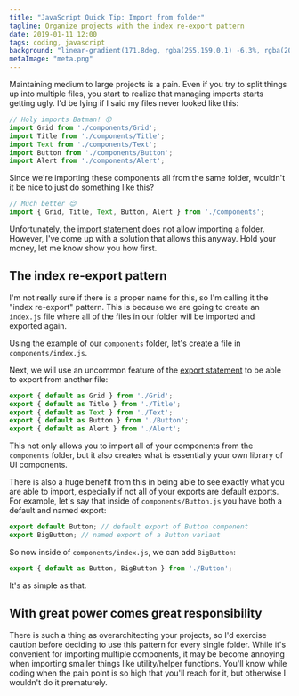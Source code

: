 ```yaml
---
title: "JavaScript Quick Tip: Import from folder"
tagline: Organize projects with the index re-export pattern
date: 2019-01-11 12:00
tags: coding, javascript
background: "linear-gradient(171.8deg, rgba(255,159,0,1) -6.3%, rgba(208,23,23,1) 86.7%)"
metaImage: "meta.png"
---
```


Maintaining medium to large projects is a pain. Even if you try to split things up into multiple files, you start to realize that managing imports starts getting ugly. I'd be lying if I said my files never looked like this:

```js
// Holy imports Batman! 😲
import Grid from './components/Grid';
import Title from './components/Title';
import Text from './components/Text';
import Button from './components/Button';
import Alert from './components/Alert';
```

Since we're importing these components all from the same folder, wouldn't it be nice to just do something like this?

```js
// Much better 😌
import { Grid, Title, Text, Button, Alert } from './components';
```

Unfortunately, the [import statement](https://developer.mozilla.org/en-US/docs/Web/JavaScript/Reference/Statements/import) does not allow importing a folder. However, I've come up with a solution that allows this anyway. Hold your money, let me know show you how first.

## The index re-export pattern

I'm not really sure if there is a proper name for this, so I'm calling it the "index re-export" pattern. This is because we are going to create an `index.js` file where all of the files in our folder will be imported and exported again.

Using the example of our `components` folder, let's create a file in `components/index.js`.

Next, we will use an uncommon feature of the [export statement](https://developer.mozilla.org/en-US/docs/web/javascript/reference/statements/export) to be able to export from another file:

```js
export { default as Grid } from './Grid';
export { default as Title } from './Title';
export { default as Text } from './Text';
export { default as Button } from './Button';
export { default as Alert } from './Alert';
```

This not only allows you to import all of your components from the `components` folder, but it also creates what is essentially your own library of UI components.

There is also a huge benefit from this in being able to see exactly what you are able to import, especially if not all of your exports are default exports. For example, let's say that inside of `components/Button.js` you have both a default and named export:

```js
export default Button; // default export of Button component
export BigButton; // named export of a Button variant
```

So now inside of `components/index.js`, we can add `BigButton`:

```js
export { default as Button, BigButton } from './Button';
```

It's as simple as that.

## With great power comes great responsibility

There is such a thing as overarchitecting your projects, so I'd exercise caution before deciding to use this pattern for every single folder. While it's convenient for importing multiple components, it may be become annoying when importing smaller things like utility/helper functions. You'll know while coding when the pain point is so high that you'll reach for it, but otherwise I wouldn't do it prematurely.
